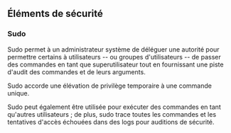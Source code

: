 ## Éléments de sécurité

### Sudo

Sudo permet à un administrateur système de déléguer une autorité pour permettre certains à
utilisateurs -- ou groupes d'utilisateurs -- de passer des commandes en tant que superutilisateur
tout en fournissant une piste d'audit des commandes et de leurs arguments.

Sudo accorde une élévation de privilège temporaire à une commande unique.

Sudo peut également être utilisée pour exécuter des commandes en tant qu'autres utilisateurs ; de
plus, sudo trace toutes les commandes et les tentatives d'accès échouées dans des logs pour
auditions de sécurité.
